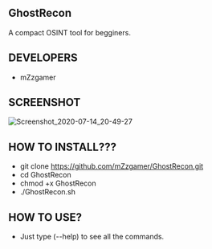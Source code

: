 ## GhostRecon
A compact OSINT tool for begginers.
## DEVELOPERS
- mZzgamer
## SCREENSHOT
![Screenshot_2020-07-14_20-49-27](https://user-images.githubusercontent.com/66206932/87427643-a1676a00-c5d0-11ea-84f5-90c1c52cc45d.png)
## HOW TO INSTALL???
- git clone https://github.com/mZzgamer/GhostRecon.git
- cd GhostRecon
- chmod +x GhostRecon
- ./GhostRecon.sh
## HOW TO USE?
- Just type (--help) to see all the commands.
